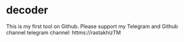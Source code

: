 # decoder
This is my first tool on Github. Please support my Telegram and Github channel
telegram channel: httms://rastakhizTM
